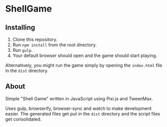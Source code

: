# ShellGame

## Installing

1. Clone this repository.
2. Run `npm install` from the root directory.
3. Run `gulp`.
4. Your default browser should open and the game should start playing.

Alternatively, you might run the game simply by opening the `index.html` file in the `dist` directory.

## About

Simple "Shell Game" written in JavaScript using Pixi.js and TweenMax. 

Uses gulp, browserify, browser-sync and watch to make development easier.
The generated files get put in the `dist` directory and the script files get consolidated.
